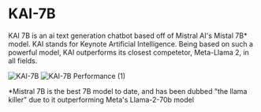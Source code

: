 # KAI-7B
KAI 7B is an ai text generation chatbot based off of Mistral AI's Mistal 7B* model. KAI stands for Keynote Artificial Intelligence. Being based on such a powerful model, KAI outperforms its closest competetor, Meta-Llama 2, in all fields.

![KAI-7B](https://github.com/Keynote-Technology/KAI-1B/assets/149955823/0d65fe16-a3bf-4847-9496-fd460aaaae6d)
![KAI-7B Performance (1)](https://github.com/Keynote-Technology/KAI-7B/assets/149955823/f28bd13f-b7ee-41a5-95c9-6dedccc6aed5)


*Mistral 7B is the best 7B model to date, and has been dubbed "the llama killer" due to it outperforming Meta's Llama-2-70b model
